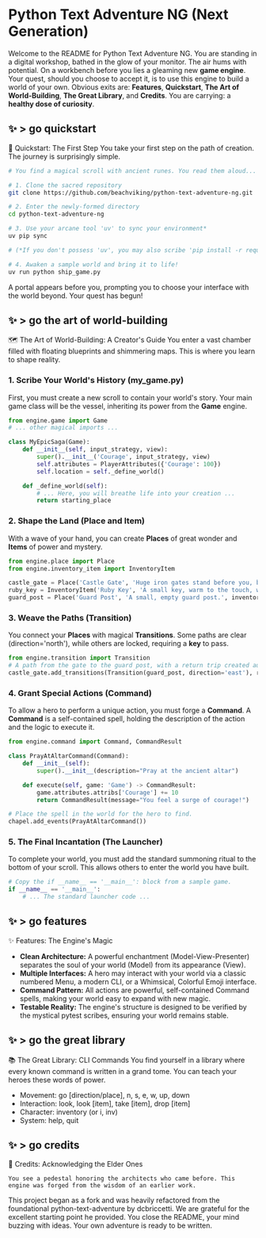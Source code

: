 # Python Text Adventure NG (Next Generation)
Welcome to the README for Python Text Adventure NG.
You are standing in a digital workshop, bathed in the glow of your monitor. The air hums with potential. On a workbench before you lies a gleaming new **game engine**.
Your quest, should you choose to accept it, is to use this engine to build a world of your own.
Obvious exits are: **Features**, **Quickstart**, **The Art of World-Building**, **The Great Library**, and **Credits**.
You are carrying: a **healthy dose of curiosity**.

## ✨ > go quickstart
🧭 Quickstart: The First Step
You take your first step on the path of creation. The journey is surprisingly simple.
```bash
# You find a magical scroll with ancient runes. You read them aloud...

# 1. Clone the sacred repository
git clone https://github.com/beachviking/python-text-adventure-ng.git

# 2. Enter the newly-formed directory
cd python-text-adventure-ng

# 3. Use your arcane tool 'uv' to sync your environment*
uv pip sync

# (*If you don't possess 'uv', you may also scribe 'pip install -r requirements.txt')

# 4. Awaken a sample world and bring it to life!
uv run python ship_game.py
```

A portal appears before you, prompting you to choose your interface with the world beyond. Your quest has begun!

## ✨ > go the art of world-building
🗺️ The Art of World-Building: A Creator's Guide
You enter a vast chamber filled with floating blueprints and shimmering maps. This is where you learn to shape reality.
### 1. Scribe Your World's History (my_game.py)
First, you must create a new scroll to contain your world's story.
Your main game class will be the vessel, inheriting its power from the **Game** engine.

```python
from engine.game import Game
# ... other magical imports ...

class MyEpicSaga(Game):
    def __init__(self, input_strategy, view):
        super().__init__('Courage', input_strategy, view)
        self.attributes = PlayerAttributes({'Courage': 100})
        self.location = self._define_world()

    def _define_world(self):
        # ... Here, you will breathe life into your creation ...
        return starting_place
```

### 2. Shape the Land (Place and Item)
With a wave of your hand, you can create **Places** of great wonder and **Items** of power and mystery.

```python
from engine.place import Place
from engine.inventory_item import InventoryItem

castle_gate = Place('Castle Gate', 'Huge iron gates stand before you, barring entry.')
ruby_key = InventoryItem('Ruby Key', 'A small key, warm to the touch, with a ruby at its head.')
guard_post = Place('Guard Post', 'A small, empty guard post.', inventory_items=[ruby_key])
```

### 3. Weave the Paths (Transition)
You connect your **Places** with magical **Transitions**. Some paths are clear (direction='north'), while others are locked, requiring a **key** to pass.

```python
from engine.transition import Transition
# A path from the gate to the guard post, with a return trip created automatically.
castle_gate.add_transitions(Transition(guard_post, direction='east'), reverse=True)
```

### 4. Grant Special Actions (Command)
To allow a hero to perform a unique action, you must forge a **Command**. A **Command** is a self-contained spell, holding the description of the action and the logic to execute it.

```python
from engine.command import Command, CommandResult

class PrayAtAltarCommand(Command):
    def __init__(self):
        super().__init__(description="Pray at the ancient altar")

    def execute(self, game: 'Game') -> CommandResult:
        game.attributes.attribs['Courage'] += 10
        return CommandResult(message="You feel a surge of courage!")

# Place the spell in the world for the hero to find.
chapel.add_events(PrayAtAltarCommand())
```

### 5. The Final Incantation (The Launcher)
To complete your world, you must add the standard summoning ritual to the bottom of your scroll. This allows others to enter the world you have built.

```python
# Copy the if __name__ == '__main__': block from a sample game.
if __name__ == '__main__':
    # ... The standard launcher code ...
```

## ✨ > go features
✨ Features: The Engine's Magic
- **Clean Architecture:** A powerful enchantment (Model-View-Presenter) separates the soul of your world (Model) from its appearance (View).
- **Multiple Interfaces:** A hero may interact with your world via a classic numbered Menu, a modern CLI, or a Whimsical, Colorful Emoji interface.
- **Command Pattern:** All actions are powerful, self-contained Command spells, making your world easy to expand with new magic.
- **Testable Reality:** The engine's structure is designed to be verified by the mystical pytest scribes, ensuring your world remains stable.

## ✨ > go the great library
📚 The Great Library: CLI Commands
You find yourself in a library where every known command is written in a grand tome. You can teach your heroes these words of power.
- Movement: go [direction/place], n, s, e, w, up, down
- Interaction: look, look [item], take [item], drop [item]
- Character: inventory (or i, inv)
- System: help, quit

## ✨ > go credits
🙏 Credits: Acknowledging the Elder Ones

```
You see a pedestal honoring the architects who came before. This engine was forged from the wisdom of an earlier work.
```

This project began as a fork and was heavily refactored from the foundational python-text-adventure by dcbriccetti. We are grateful for the excellent starting point he provided.
You close the README, your mind buzzing with ideas. Your own adventure is ready to be written.